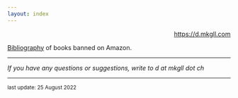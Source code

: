 ```yaml
---
layout: index
---
```


<p style="
    text-align: right;
"><a href="/">https://d.mkgll.com</a></p>

[Bibliography](/ba) of books banned on Amazon.

---

*If you have any questions or suggestions, write to d at mkgll dot ch*

---

<small>last update: 25 August 2022</small>
